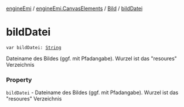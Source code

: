 [engineEmi](../../index.md) / [engineEmi.CanvasElements](../index.md) / [Bild](index.md) / [bildDatei](./bild-datei.md)

# bildDatei

`var bildDatei: `[`String`](https://kotlinlang.org/api/latest/jvm/stdlib/kotlin/-string/index.html)

Dateiname des Bildes (ggf. mit Pfadangabe). Wurzel ist das "resoures" Verzeichnis

### Property

`bildDatei` - Dateiname des Bildes (ggf. mit Pfadangabe). Wurzel ist das "resoures" Verzeichnis